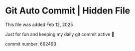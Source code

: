 # Git Auto Commit | Hidden File

This file was added Feb 12, 2025

Just for fun and keeping my daily git commit active 🤪

commit number: 662493
